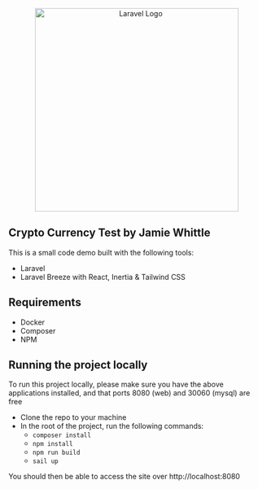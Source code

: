 <p align="center"><a href="https://laravel.com" target="_blank"><img src="https://raw.githubusercontent.com/laravel/art/master/logo-lockup/5%20SVG/2%20CMYK/1%20Full%20Color/laravel-logolockup-cmyk-red.svg" width="400" alt="Laravel Logo"></a></p>

## Crypto Currency Test by Jamie Whittle

This is a small code demo built with the following tools:

* Laravel
* Laravel Breeze with React, Inertia & Tailwind CSS

## Requirements

* Docker
* Composer
* NPM

## Running the project locally

To run this project locally, please make sure you have the above applications installed, and that ports 8080 (web) and 30060 (mysql) are free

* Clone the repo to your machine
* In the root of the project, run the following commands:
  * `composer install`
  * `npm install`
  * `npm run build`
  * `sail up`

You should then be able to access the site over http://localhost:8080
